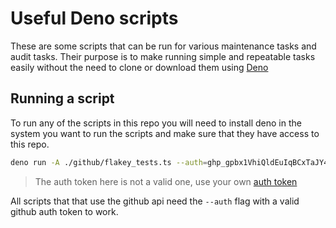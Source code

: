 # Useful Deno scripts

These are some scripts that can be run for various maintenance tasks and audit tasks. Their purpose is to make running simple and repeatable tasks easily without the need to clone or download them using [Deno](https://deno.land/)


## Running a script

To run any of the scripts in this repo you will need to install deno in the system you want to run the scripts and make sure that they have access to this repo.

```sh
deno run -A ./github/flakey_tests.ts --auth=ghp_gpbx1VhiQldEuIqBCxTaJY444kjk5H01V5Ri1
```

> The auth token here is not a valid one, use your own [auth token](https://github.com/settings/tokens)

All scripts that that use the github api need the `--auth` flag with a valid github auth token to work.